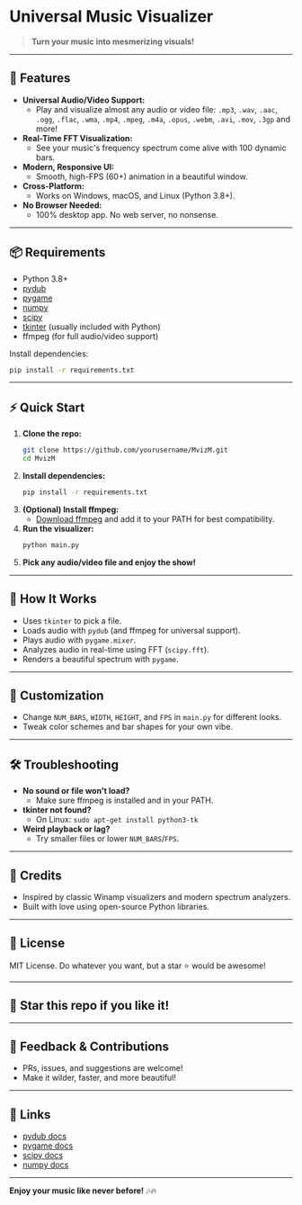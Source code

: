 # Universal Music Visualizer

> **Turn your music into mesmerizing visuals!**

---

## 🚀 Features
- **Universal Audio/Video Support:**
  - Play and visualize almost any audio or video file: `.mp3`, `.wav`, `.aac`, `.ogg`, `.flac`, `.wma`, `.mp4`, `.mpeg`, `.m4a`, `.opus`, `.webm`, `.avi`, `.mov`, `.3gp` and more!
- **Real-Time FFT Visualization:**
  - See your music's frequency spectrum come alive with 100 dynamic bars.
- **Modern, Responsive UI:**
  - Smooth, high-FPS (60+) animation in a beautiful window.
- **Cross-Platform:**
  - Works on Windows, macOS, and Linux (Python 3.8+).
- **No Browser Needed:**
  - 100% desktop app. No web server, no nonsense.

---

## 📦 Requirements
- Python 3.8+
- [pydub](https://github.com/jiaaro/pydub)
- [pygame](https://www.pygame.org/)
- [numpy](https://numpy.org/)
- [scipy](https://scipy.org/)
- [tkinter](https://wiki.python.org/moin/TkInter) (usually included with Python)
- ffmpeg (for full audio/video support)

Install dependencies:
```bash
pip install -r requirements.txt
```

---

## ⚡ Quick Start

1. **Clone the repo:**
   ```bash
   git clone https://github.com/yourusername/MvizM.git
   cd MvizM
   ```
2. **Install dependencies:**
   ```bash
   pip install -r requirements.txt
   ```
3. **(Optional) Install ffmpeg:**
   - [Download ffmpeg](https://ffmpeg.org/download.html) and add it to your PATH for best compatibility.
4. **Run the visualizer:**
   ```bash
   python main.py
   ```
5. **Pick any audio/video file and enjoy the show!**

---

## 🧠 How It Works
- Uses `tkinter` to pick a file.
- Loads audio with `pydub` (and ffmpeg for universal support).
- Plays audio with `pygame.mixer`.
- Analyzes audio in real-time using FFT (`scipy.fft`).
- Renders a beautiful spectrum with `pygame`.

---

## 🎨 Customization
- Change `NUM_BARS`, `WIDTH`, `HEIGHT`, and `FPS` in `main.py` for different looks.
- Tweak color schemes and bar shapes for your own vibe.

---

## 🛠️ Troubleshooting
- **No sound or file won't load?**
  - Make sure ffmpeg is installed and in your PATH.
- **tkinter not found?**
  - On Linux: `sudo apt-get install python3-tk`
- **Weird playback or lag?**
  - Try smaller files or lower `NUM_BARS`/`FPS`.

---

## 🤩 Credits
- Inspired by classic Winamp visualizers and modern spectrum analyzers.
- Built with love using open-source Python libraries.

---

## 📜 License
MIT License. Do whatever you want, but a star ⭐️ would be awesome!

---

## 🌟 Star this repo if you like it!

---

## 💬 Feedback & Contributions
- PRs, issues, and suggestions are welcome!
- Make it wilder, faster, and more beautiful!

---

## 🔗 Links
- [pydub docs](https://github.com/jiaaro/pydub)
- [pygame docs](https://www.pygame.org/docs/)
- [scipy docs](https://docs.scipy.org/doc/scipy/)
- [numpy docs](https://numpy.org/doc/)

---

**Enjoy your music like never before!** 🎶🔥

